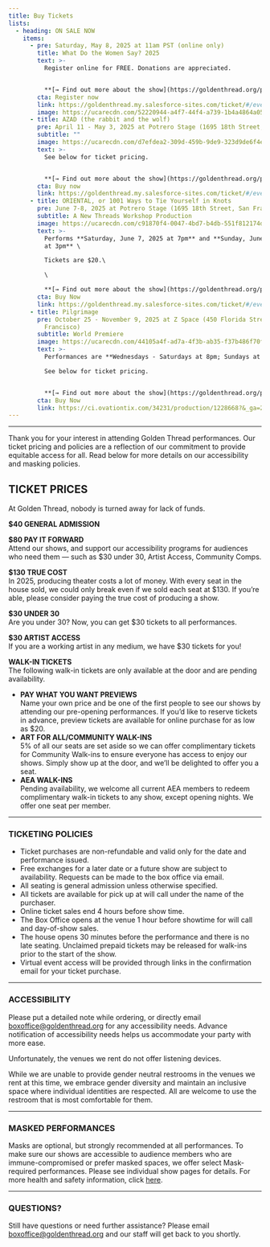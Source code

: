 ```yaml
---
title: Buy Tickets
lists:
  - heading: ON SALE NOW
    items:
      - pre: Saturday, May 8, 2025 at 11am PST (online only)
        title: What Do the Women Say? 2025
        text: >-
          Register online for FREE. Donations are appreciated.


          **[→ F﻿ind out more about the show](https://goldenthread.org/productions/what-do-the-women-say-2025/)**
        cta: Register now
        link: https://goldenthread.my.salesforce-sites.com/ticket/#/events/a0SRh000006rg45MAA
        image: https://ucarecdn.com/52220944-a4f7-44f4-a739-1b4a4864a054/
      - title: AZAD (the rabbit and the wolf)
        pre: April 11 - May 3, 2025 at Potrero Stage (1695 18th Street, San Francisco)
        subtitle: ""
        image: https://ucarecdn.com/d7efdea2-309d-459b-9de9-323d9de6f4e5/
        text: >-
          S﻿ee below for ticket pricing.


          **[→ F﻿ind out more about the show](https://goldenthread.org/productions/azad/)**
        cta: Buy now
        link: https://goldenthread.my.salesforce-sites.com/ticket/#/events/a0SRh000006rev7MAA
      - title: ORIENTAL, or 1001 Ways to Tie Yourself in Knots
        pre: June 7-8, 2025 at Potrero Stage (1695 18th Street, San Francisco)
        subtitle: A﻿ New Threads Workshop Production
        image: https://ucarecdn.com/c91870f4-0047-4bd7-b4db-551f812174d7/
        text: >-
          Performs **Saturday, June 7, 2025 at 7pm** and **Sunday, June 8, 2025
          at 3pm** \

          T﻿ickets are $20.\

          \

          **[→ F﻿ind out more about the show](https://goldenthread.org/productions/new-threads-staged-reading-series-2025/)**
        cta: Buy Now
        link: https://goldenthread.my.salesforce-sites.com/ticket/#/events/a0SRh000006rgSHMAY
      - title: Pilgrimage
        pre: October 25 - November 9, 2025 at Z Space (450 Florida Street, San
          Francisco)
        subtitle: W﻿orld Premiere
        image: https://ucarecdn.com/44105a4f-ad7a-4f3b-ab35-f37b486f70fb/
        text: >-
          P﻿erformances are **Wednesdays - Saturdays at 8pm; Sundays at 3pm**\

          S﻿ee below for ticket pricing.


          **[→ F﻿ind out more about the show](https://goldenthread.org/productions/pilgrimage/)**
        cta: Buy Now
        link: https://ci.ovationtix.com/34231/production/1228668?&_ga=2.74197842.1305164440.1738099497-1617700776.1738099497
---
```

- - -

Thank you for your interest in attending Golden Thread performances. Our ticket pricing and policies are a reflection of our commitment to provide equitable access for all. Read below for more details on our accessibility and masking policies.



## **TICKET PRICES** 

A﻿t Golden Thread, nobody is turned away for lack of funds. 

**$40 GENERAL ADMISSION**

**$80 PAY IT FORWARD** \
Attend our shows, and support our accessibility programs for audiences who need them — such as $30 under 30, Artist Access, Community Comps.

**$130 TRUE COST** \
In 2025, producing theater costs a lot of money. With every seat in the house sold, we could only break even if we sold each seat at $130. If you’re able, please consider paying the true cost of producing a show.   

**$30 UNDER 30** \
Are you under 30? Now, you can get $30 tickets to all performances. 

**$30 ARTIST ACCESS** \
If you are a working artist in any medium, we have $30 tickets for you!

**WALK-IN TICKETS** \
The following walk-in tickets are only available at the door and are pending availability.

* **PAY WHAT YOU WANT PREVIEWS** \
  Name your own price and be one of the first people to see our shows by attending our pre-opening performances. If you’d like to reserve tickets in advance, preview tickets are available for online purchase for as low as $20.
* **ART FOR ALL/COMMUNITY WALK-INS** \
  5% of all our seats are set aside so we can offer complimentary tickets for Community Walk-ins to ensure everyone has access to enjoy our shows. Simply show up at the door, and we’ll be delighted to offer you a seat.
* **AEA WALK-INS** \
  Pending availability, we welcome all current AEA members to redeem complimentary walk-in tickets to any show, except opening nights. We offer one seat per member.

- - -

### **TICKETING POLICIES**

* Ticket purchases are non-refundable and valid only for the date and performance issued.
* Free exchanges for a later date or a future show are subject to availability. Requests can be made to the box office via email.
* All seating is general admission unless otherwise specified.
* All tickets are available for pick up at will call under the name of the purchaser.
* Online ticket sales end 4 hours before show time.
* The Box Office opens at the venue 1 hour before showtime for will call and day-of-show sales.
* The house opens 30 minutes before the performance and there is no late seating. Unclaimed prepaid tickets may be released for walk-ins prior to the start of the show.
* Virtual event access will be provided through links in the confirmation email for your ticket purchase.

- - -

### **ACCESSIBILITY**

Please put a detailed note while ordering, or directly email [boxoffice@goldenthread.org](mailto:boxoffice@goldenthread.org) for any accessibility needs. Advance notification of accessibility needs helps us accommodate your party with more ease. 

Unfortunately, the venues we rent do not offer listening devices.

While we are unable to provide gender neutral restrooms in the venues we rent at this time, we embrace gender diversity and maintain an inclusive space where individual identities are respected. All are welcome to use the restroom that is most comfortable for them.

- - -

### **MASKED PERFORMANCES**

Masks are optional, but strongly recommended at all performances. To make sure our shows are accessible to audience members who are immune-compromised or prefer masked spaces, we offer select Mask-required performances. Please see individual show pages for details.  For more health and safety information, click [here](https://goldenthread.org/posts/health-safety-protocols/).

- - -

### **QUESTIONS?**

Still have questions or need further assistance? Please email [boxoffice@goldenthread.org](mailto:boxoffice@goldenthread.org) and our staff will get back to you shortly.